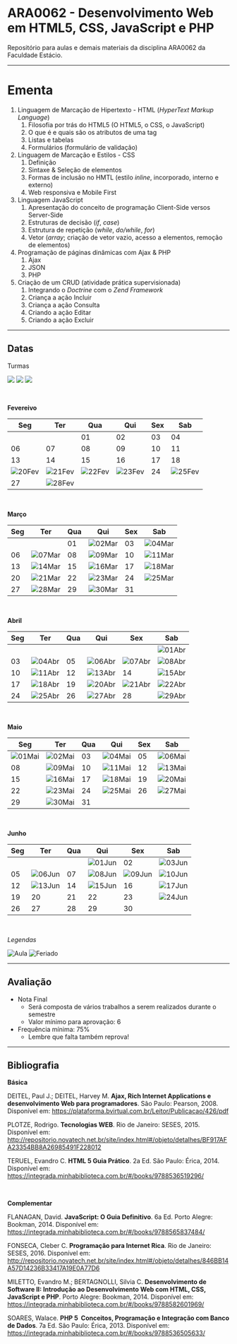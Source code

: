 # **ARA0062 - Desenvolvimento Web em HTML5, CSS, JavaScript e PHP**

Repositório para aulas e demais materiais da disciplina ARA0062 da Faculdade Estácio.

-----

# **Ementa**

1. Linguagem de Marcação de Hipertexto - HTML (*HyperText Markup Language*)
   1. Filosofia por trás do HTML5 (O HTML5, o CSS, o JavaScript)
   2. O que é e quais são os atributos de uma tag
   3. Listas e tabelas
   4. Formulários (formulário de validação)
2. Linguagem de Marcação e Estilos - CSS
   1. Definição
   2. Sintaxe & Seleção de elementos
   3. Formas de inclusão no HMTL (estilo *inline*, incorporado, interno e externo)
   4. Web responsiva e Mobile First
3. Linguagem JavaScript
   1. Apresentação do conceito de programação Client-Side versos Server-Side
   2. Estruturas de decisão (*if*, *case*)
   3. Estrutura de repetição (*while*, *do/while*, *for*)
   4. Vetor (*array*; criação de vetor vazio, acesso a elementos, remoção de elementos)
4. Programação de páginas dinâmicas com Ajax & PHP
   1. Ajax
   2. JSON
   3. PHP
5. Criação de um CRUD (atividade prática supervisionada)
   1. Integrando o *Doctrine* com o *Zend Framework*
   2. Criança a ação Incluir
   3. Criança a ação Consulta
   4. Criando a ação Editar
   5. Criando a ação Excluir 

-----

## **Datas**

Turmas

![](https://img.shields.io/badge/Ter%C3%A7a-1002-lightgrey)
![](https://img.shields.io/badge/Quinta-3045%20(VIV0034)-lightgrey)
![](https://img.shields.io/badge/S%C3%A1bado-1001-lightgrey)

<br />

**Fevereivo**

| Seg | Ter | Qua | Qui | Sex | Sab |
|---|---|---|---|---|---|
| | | 01 | 02 | 03 | 04 |
| 06 | 07 | 08 | 09 | 10 | 11 |
| 13 | 14 | 15 | 16 | 17 | 18 |
| ![20Fev](https://placehold.co/25/cornflowerblue/white?text=20) | ![21Fev](https://placehold.co/25/cornflowerblue/white?text=21) | ![22Fev](https://placehold.co/25/cornflowerblue/white?text=22) | ![23Fev](https://placehold.co/25/limegreen/white?text=23) | 24 | ![25Fev](https://placehold.co/25/limegreen/white?text=25) |
| 27 | ![28Fev](https://placehold.co/25/limegreen/white?text=28) | | | | |

<br />

**Março**

| Seg | Ter | Qua | Qui | Sex | Sab |
|---|---|---|---|---|---|
|    |    | 01 | ![02Mar](https://placehold.co/25/limegreen/white?text=02) | 03 | ![04Mar](https://placehold.co/25/limegreen/white?text=04) |
| 06 | ![07Mar](https://placehold.co/25/limegreen/white?text=07) | 08 | ![09Mar](https://placehold.co/25/limegreen/white?text=09) | 10 | ![11Mar](https://placehold.co/23/limegreen/white?text=11) |
| 13 | ![14Mar](https://placehold.co/25/limegreen/white?text=14) | 15 | ![16Mar](https://placehold.co/25/limegreen/white?text=16) | 17 | ![18Mar](https://placehold.co/23/limegreen/white?text=18) |
| 20 | ![21Mar](https://placehold.co/25/limegreen/white?text=21) | 22 | ![23Mar](https://placehold.co/25/limegreen/white?text=23) | 24 | ![25Mar](https://placehold.co/23/limegreen/white?text=25) |
| 27 | ![28Mar](https://placehold.co/25/limegreen/white?text=28) | 29 | ![30Mar](https://placehold.co/25/limegreen/white?text=30) | 31 | |

<br />

**Abril**

| Seg | Ter | Qua | Qui | Sex | Sab |
|---|---|---|---|---|---|
|    |    |    |    |    | ![01Abr](https://placehold.co/25/limegreen/white?text=01) |
| 03 | ![04Abr](https://placehold.co/25/limegreen/white?text=04) | 05 | ![06Abr](https://placehold.co/25/limegreen/white?text=06) | ![07Abr](https://placehold.co/25/cornflowerblue/white?text=07) | ![08Abr](https://placehold.co/25/cornflowerblue/white?text=08) |
| 10 | ![11Abr](https://placehold.co/25/limegreen/white?text=11) | 12 | ![13Abr](https://placehold.co/25/limegreen/white?text=13) | 14 | ![15Abr](https://placehold.co/25/limegreen/white?text=15) |
| 17 | ![18Abr](https://placehold.co/25/limegreen/white?text=18) | 19 | ![20Abr](https://placehold.co/25/limegreen/white?text=20) | ![21Abr](https://placehold.co/25/cornflowerblue/white?text=21) | ![22Abr](https://placehold.co/25/limegreen/white?text=22) |
| 24 | ![25Abr](https://placehold.co/25/limegreen/white?text=25) | 26 | ![27Abr](https://placehold.co/25/limegreen/white?text=27) | 28 | ![29Abr](https://placehold.co/25/limegreen/white?text=29) |

<br />

**Maio**

| Seg | Ter | Qua | Qui | Sex | Sab |
|---|---|---|---|---|---|
| ![01Mai](https://placehold.co/25/cornflowerblue/white?text=01) | ![02Mai](https://placehold.co/25/limegreen/white?text=02) | 03 | ![04Mai](https://placehold.co/25/limegreen/white?text=04) | 05 | ![06Mai](https://placehold.co/25/limegreen/white?text=06) |
| 08 | ![09Mai](https://placehold.co/25/limegreen/white?text=09) | 10 | ![11Mai](https://placehold.co/25/limegreen/white?text=11) | 12 | ![13Mai](https://placehold.co/25/limegreen/white?text=13) |
| 15 | ![16Mai](https://placehold.co/25/limegreen/white?text=16) | 17 | ![18Mai](https://placehold.co/25/limegreen/white?text=18) | 19 | ![20Mai](https://placehold.co/25/limegreen/white?text=20) |
| 22 | ![23Mai](https://placehold.co/25/limegreen/white?text=23) | 24 | ![25Mai](https://placehold.co/25/limegreen/white?text=25) | 26 | ![27Mai](https://placehold.co/25/limegreen/white?text=27) |
| 29 | ![30Mai](https://placehold.co/25/limegreen/white?text=30) | 31 |    |    |

<br />

**Junho**

| Seg | Ter | Qua | Qui | Sex | Sab
|---|---|---|---|---|---|
|    |    |    | ![01Jun](https://placehold.co/25/limegreen/white?text=01) | 02 | ![03Jun](https://placehold.co/25/limegreen/white?text=03) |
| 05 | ![06Jun](https://placehold.co/25/limegreen/white?text=06) | 07 | ![08Jun](https://placehold.co/25/cornflowerblue/white?text=21) | ![09Jun](https://placehold.co/25/cornflowerblue/white?text=09) | ![10Jun](https://placehold.co/25/cornflowerblue/white?text=10) |
| 12 | ![13Jun](https://placehold.co/25/limegreen/white?text=13) | 14 | ![15Jun](https://placehold.co/25/limegreen/white?text=15) | 16 | ![17Jun](https://placehold.co/25/limegreen/white?text=17) |
| 19 | 20 | 21 | 22 | 23 | ![24Jun](https://placehold.co/25/limegreen/white?text=24) |
| 26 | 27 | 28 | 29 | 30 | |

<br />

*Legendas*

![Aula](https://img.shields.io/badge/-Aula-limegreen?style=for-the-badge)
![Feriado](https://img.shields.io/badge/-Feriado-cornflowerblue?style=for-the-badge)

-----

## **Avaliação**

* Nota Final
  * Será composta de vários trabalhos a serem realizados durante o semestre
  * Valor mínimo para aprovação: 6
* Frequência mínima: 75%
  * Lembre que falta também reprova!

-----

## **Bibliografia**

**Básica**

DEITEL, Paul J.; DEITEL, Harvey M. **Ajax, Rich Internet Applications e desenvolvimento Web para programadores**. São Paulo: Pearson, 2008.
Disponível em: https://plataforma.bvirtual.com.br/Leitor/Publicacao/426/pdf

PLOTZE, Rodrigo. **Tecnologias WEB**. Rio de Janeiro: SESES, 2015.
Disponível em: http://repositorio.novatech.net.br/site/index.html#/objeto/detalhes/BF917AFA­2335­4BB8­A269­85491F228012

TERUEL, Evandro C. **HTML 5 Guia Prático**. 2a Ed. São Paulo: Érica, 2014.
Disponível em: https://integrada.minhabiblioteca.com.br/#/books/9788536519296/

<br />

**Complementar**

FLANAGAN, David. **JavaScript: O Guia Definitivo**. 6a Ed. Porto Alegre: Bookman, 2014.
Disponível em: https://integrada.minhabiblioteca.com.br/#/books/9788565837484/

FONSECA, Cleber C. **Programação para Internet Rica**. Rio de Janeiro: SESES, 2016.
Disponível em: http://repositorio.novatech.net.br/site/index.html#/objeto/detalhes/846BB14A­57D1­4236­B334­17A19E0A77D6

MILETTO, Evandro M.; BERTAGNOLLI, Silvia C. **Desenvolvimento de Software II: Introdução ao Desenvolvimento Web com HTML, CSS, JavaScript e PHP**. Porto Alegre: Bookman, 2014.
Disponível em: https://integrada.minhabiblioteca.com.br/#/books/9788582601969/

SOARES, Walace. **PHP 5 ­ Conceitos, Programação e Integração com Banco de Dados**. 7a Ed. São Paulo: Érica, 2013.
Disponível em: https://integrada.minhabiblioteca.com.br/#/books/9788536505633/